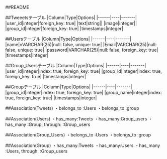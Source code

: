 ##README

##Tweeetsテーブル
|Column|Type|Options|
|------|----|-------|
|user_id|integer|foreign_key: true|
|text|string||
|image|integer||
|group_id|integer|foreign_key: true|
|timestamps|integer|

##Usersテーブル
|Column|Type|Options|
|------|----|-------|
|name|vVARCHAR(25)|null: false, unique: true|
|Email|VARCHAR(25)|null: false, unique: true|
|password|VARCHAR(25)|null: false, foreign_key: true|
|timestamps|integer|

##Group_Usersテーブル
|Column|Type|Options|
|------|----|-------|
|user_id|integer|index: true, foreign_key: true|
|group_id|integer|index: true, foreign_key: true|
|timestamps|integer|

##Groupテーブル
|Column|Type|Options|
|------|----|-------|
|group_id|integer|index: true, foreign_key: true|
|group_name|integer|index: true, foreign_key: true|
|timestamps|integer|


##Association(Tweets)
・belongs_to :Users
・belongs_to :group

##Association(Users)
・has_many:Tweets
・has_many:Group_users
・has_many :Group, through: :Group_users

##Association(Group_Users)
・belongs_to :Users
・belongs_to :group

##Association(Group)
・has_many:Tweets
・has_many:Users
・has_many :Users, through: :Group_users

